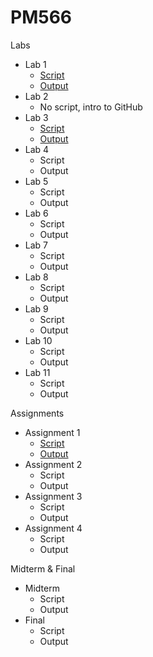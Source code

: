 # PM566

Labs
- Lab 1
  - [Script](https://github.com/xinranwang111/PM566/blob/main/Lab1.qmd)
  - [Output](https://github.com/xinranwang111/PM566/blob/main/Lab1.html)
- Lab 2
  - No script, intro to GitHub
- Lab 3
  - [Script](https://github.com/xinranwang111/PM566/blob/main/Lab3.qmd)
  - [Output](https://github.com/xinranwang111/PM566/blob/main/Lab3.html)
- Lab 4
  - Script
  - Output
- Lab 5
  - Script
  - Output
- Lab 6
  - Script
  - Output
- Lab 7
  - Script
  - Output
- Lab 8
  - Script
  - Output
- Lab 9
  - Script
  - Output
- Lab 10
  - Script
  - Output
- Lab 11
  - Script
  - Output

Assignments
- Assignment 1
  - [Script](https://github.com/xinranwang111/PM566/blob/main/Assignment1.qmd)
  - [Output](https://github.com/xinranwang111/PM566/blob/main/Assignment1.html)
- Assignment 2
  - Script
  - Output
- Assignment 3
  - Script
  - Output
- Assignment 4
  - Script
  - Output

Midterm & Final
- Midterm
  - Script
  - Output
- Final
  - Script
  - Output

